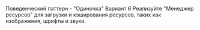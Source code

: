 Поведенческий паттерн - "Одиночка"
Вариант 6
Реализуйте "Менеджер ресурсов" для загрузки и кэширования ресурсов,
таких как изображения, шрифты и звуки.